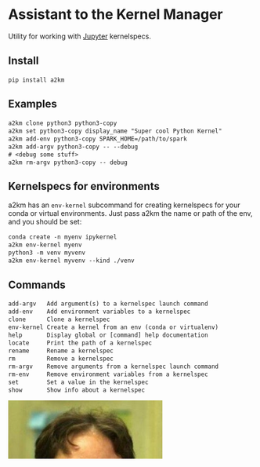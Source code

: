 # Assistant to the Kernel Manager

Utility for working with [Jupyter](https://jupyter.org) kernelspecs.

## Install

```
pip install a2km
```

## Examples

```
a2km clone python3 python3-copy
a2km set python3-copy display_name "Super cool Python Kernel"
a2km add-env python3-copy SPARK_HOME=/path/to/spark
a2km add-argv python3-copy -- --debug
# <debug some stuff>
a2km rm-argv python3-copy -- debug
```

## Kernelspecs for environments

a2km has an `env-kernel` subcommand for creating kernelspecs for your conda or virtual environments.
Just pass a2km the name or path of the env, and you should be set:

```
conda create -n myenv ipykernel
a2km env-kernel myenv
python3 -m venv myvenv
a2km env-kernel myvenv --kind ./venv
```

## Commands

```
add-argv   Add argument(s) to a kernelspec launch command
add-env    Add environment variables to a kernelspec
clone      Clone a kernelspec
env-kernel Create a kernel from an env (conda or virtualenv)
help       Display global or [command] help documentation
locate     Print the path of a kernelspec
rename     Rename a kernelspec
rm         Remove a kernelspec
rm-argv    Remove arguments from a kernelspec launch command
rm-env     Remove environment variables from a kernelspec
set        Set a value in the kernelspec
show       Show info about a kernelspec
```

![Assistant TO the Kernel Manager](a2km.jpg)
